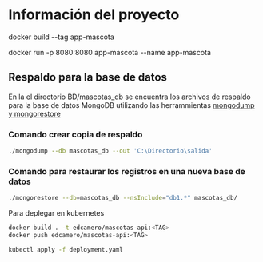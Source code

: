 # Información del proyecto

docker build --tag app-mascota

docker run -p 8080:8080 app-mascota --name app-mascota


## Respaldo para la base de datos
En la el directorio BD/mascotas_db se encuentra los archivos de respaldo para la base de datos MongoDB utilizando las herrammientas [mongodump y mongorestore]()

### Comando crear copia de respaldo
```sh
./mongodump --db mascotas_db --out 'C:\Directorio\salida'
```
### Comando para restaurar los registros en una nueva base de datos
```sh
./mongorestore --db=mascotas_db --nsInclude="db1.*" mascotas_db/
```


Para deplegar en kubernetes
```sh
docker build . -t edcamero/mascotas-api:<TAG>
docker push edcamero/mascotas-api:<TAG>

kubectl apply -f deployment.yaml
```

